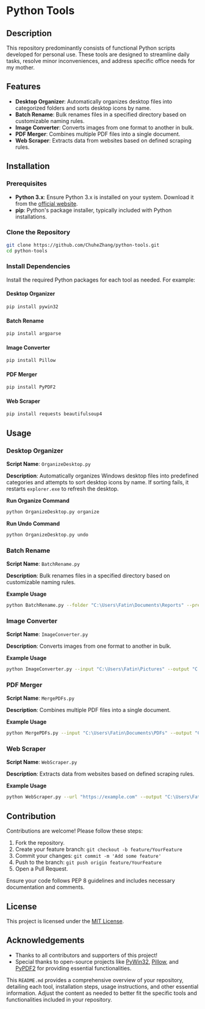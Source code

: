 # Python Tools

## Description

This repository predominantly consists of functional Python scripts developed for personal use. These tools are designed to streamline daily tasks, resolve minor inconveniences, and address specific office needs for my mother.

## Features

- **Desktop Organizer**: Automatically organizes desktop files into categorized folders and sorts desktop icons by name.
- **Batch Rename**: Bulk renames files in a specified directory based on customizable naming rules.
- **Image Converter**: Converts images from one format to another in bulk.
- **PDF Merger**: Combines multiple PDF files into a single document.
- **Web Scraper**: Extracts data from websites based on defined scraping rules.

## Installation

### Prerequisites

- **Python 3.x**: Ensure Python 3.x is installed on your system. Download it from the [official website](https://www.python.org/downloads/).
- **pip**: Python's package installer, typically included with Python installations.

### Clone the Repository

```bash
git clone https://github.com/ChuheZhang/python-tools.git
cd python-tools
```

### Install Dependencies

Install the required Python packages for each tool as needed. For example:

#### Desktop Organizer

```bash
pip install pywin32
```

#### Batch Rename

```bash
pip install argparse
```

#### Image Converter

```bash
pip install Pillow
```

#### PDF Merger

```bash
pip install PyPDF2
```

#### Web Scraper

```bash
pip install requests beautifulsoup4
```

## Usage

### Desktop Organizer

**Script Name**: `OrganizeDesktop.py`

**Description**: Automatically organizes Windows desktop files into predefined categories and attempts to sort desktop icons by name. If sorting fails, it restarts `explorer.exe` to refresh the desktop.

**Run Organize Command**

```bash
python OrganizeDesktop.py organize
```

**Run Undo Command**

```bash
python OrganizeDesktop.py undo
```

### Batch Rename

**Script Name**: `BatchRename.py`

**Description**: Bulk renames files in a specified directory based on customizable naming rules.

**Example Usage**

```bash
python BatchRename.py --folder "C:\Users\Fatin\Documents\Reports" --prefix "Report_" --start 1
```

### Image Converter

**Script Name**: `ImageConverter.py`

**Description**: Converts images from one format to another in bulk.

**Example Usage**

```bash
python ImageConverter.py --input "C:\Users\Fatin\Pictures" --output "C:\Users\Fatin\ConvertedImages" --format "JPEG"
```

### PDF Merger

**Script Name**: `MergePDFs.py`

**Description**: Combines multiple PDF files into a single document.

**Example Usage**

```bash
python MergePDFs.py --input "C:\Users\Fatin\Documents\PDFs" --output "C:\Users\Fatin\Documents\Merged.pdf"
```

### Web Scraper

**Script Name**: `WebScraper.py`

**Description**: Extracts data from websites based on defined scraping rules.

**Example Usage**

```bash
python WebScraper.py --url "https://example.com" --output "C:\Users\Fatin\Documents\data.json"
```

## Contribution

Contributions are welcome! Please follow these steps:

1. Fork the repository.
2. Create your feature branch: `git checkout -b feature/YourFeature`
3. Commit your changes: `git commit -m 'Add some feature'`
4. Push to the branch: `git push origin feature/YourFeature`
5. Open a Pull Request.

Ensure your code follows PEP 8 guidelines and includes necessary documentation and comments.

## License

This project is licensed under the [MIT License](LICENSE).

## Acknowledgements

- Thanks to all contributors and supporters of this project!
- Special thanks to open-source projects like [PyWin32](https://github.com/mhammond/pywin32), [Pillow](https://python-pillow.org/), and [PyPDF2](https://github.com/mstamy2/PyPDF2) for providing essential functionalities.

This `README.md` provides a comprehensive overview of your repository, detailing each tool, installation steps, usage instructions, and other essential information. Adjust the content as needed to better fit the specific tools and functionalities included in your repository.
